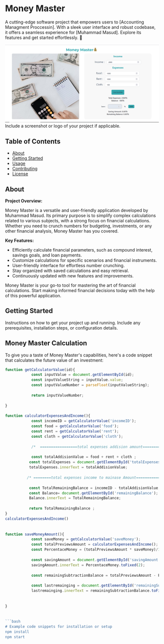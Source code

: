 # Money Master

A cutting-edge software project that empowers users to [Accounting Managment Proccessin]. With a sleek user interface and robust codebase, it offers a seamless experience for [Muhammad Masud]. Explore its features and get started effortlessly. 💌

![Project Image](https://github.com/muhammadmasud1/moneyMaster/blob/main/moneymaster.png)
Include a screenshot or logo of your project if applicable.

## Table of Contents

- [About](#about)
- [Getting Started](#getting-started)
- [Usage](#usage)
- [Contributing](#contributing)
- [License](#license)

## About

**Project Overview:**

Money Master is a versatile and user-friendly application developed by Muhammad Masud. Its primary purpose is to simplify complex calculations related to various subjects, with a strong focus on financial calculations. Whether you need to crunch numbers for budgeting, investments, or any other financial analysis, Money Master has you covered.

**Key Features:**

- Efficiently calculate financial parameters, such as compound interest, savings goals, and loan payments.
- Customize calculations for specific scenarios and financial instruments.
- User-friendly interface for effortless number crunching.
- Stay organized with saved calculations and easy retrieval.
- Continuously updated with new features and improvements.

Money Master is your go-to tool for mastering the art of financial calculations. Start making informed financial decisions today with the help of this powerful application.

## Getting Started

Instructions on how to get your project up and running. Include any prerequisites, installation steps, or configuration details.

## Money Master Calculation

To give you a taste of Money Master's capabilities, here's a code snippet that calculates the future value of an investment:

```javascript
function getCalculatorValue(id){
            const inputValue = document.getElementById(id);
            const inputValueString = inputValue.value;
            const inputValueNumber = parseFloat(inputValueString);

            return inputValueNumber;
          
}

function calculatorExpensesAndIncome(){
            const incomeID = getCalculatorValue('incomeID');
            const food = getCalculatorValue('food');
            const rent = getCalculatorValue('rent');
            const cloth = getCalculatorValue('cloth');

            /*  =================total expenses addision amount========================= */

            const totalAddisionValue = food + rent + cloth ;
           const totalExpenses = document.getElementById('totalExpenses');
           totalExpenses.innerText = totalAddisionValue;

          /* ========total expenses income to mainase Amount============== */

           const TotalRemainingBalance = incomeID - totalAddisionValue;
           const Balance= document.getElementById('remainingBalance');
           Balance.innerText = TotalRemainingBalance;
             
           return TotalRemainingBalance ;
}
calculatorExpensesAndIncome()


function saveMoneyAmount(){
            const saveMoney = getCalculatorValue('saveMoney');
            const totalPreviewsAmount = calculatorExpensesAndIncome();
            const PercentaceMoney = (totalPreviewsAmount * saveMoney)/100;
          
            const savingAmount = document.getElementById('savingAmount');
            savingAmount.innerText = PercentaceMoney.toFixed(2);
          
            const remainingSubtractionBalance = totalPreviewsAmount - PercentaceMoney ;
            
            const lastremainging = document.getElementById('remainingSubtraction');
            lastremainging.innerText = remainingSubtractionBalance.toFixed(2);
            

}


```bash
# Example code snippets for installation or setup
npm install
npm start

